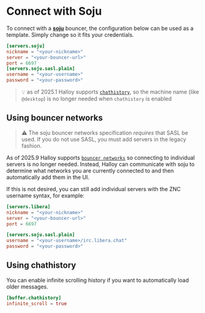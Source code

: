 # Connect with Soju

To connect with a [**soju**](https://soju.im/) bouncer, the configuration below can be used as a template. Simply change so it fits your credentials.

```toml
[servers.soju]
nickname = "<your-nickname>"
server = "<your-bouncer-url>"
port = 6697
[servers.soju.sasl.plain]
username = "<your-username>"
password = "<your-password>"
```

> 💡  as of 2025.1 Halloy supports [`chathistory`](../configuration/servers/README.md#chathistory), so the machine name (like `@desktop`) is no longer needed when `chathistory` is enabled

## Using bouncer networks

> ⚠️  The soju bouncer networks specification *requires* that SASL be used. If you do not use SASL, you must add servers in the legacy fashion.

As of 2025.9 Halloy supports [`bouncer networks`](https://codeberg.org/emersion/soju/src/branch/master/doc/ext/bouncer-networks.md) so connecting to individual servers is no longer needed. Instead, Halloy can communicate with soju to determine what networks you are currently connected to and then automatically add them in the UI.

If this is not desired, you can still add individual servers with the ZNC username syntax, for example:

```toml
[servers.libera]
nickname = "<your-nickname>"
server = "<your-bouncer-url>"
port = 6697

[servers.soju.sasl.plain]
username = "<your-username>/irc.libera.chat"
password = "<your-password>"
```

## Using chathistory

You can enable infinite scrolling history if you want to automatically load older messages.

```toml
[buffer.chathistory]
infinite_scroll = true
```
